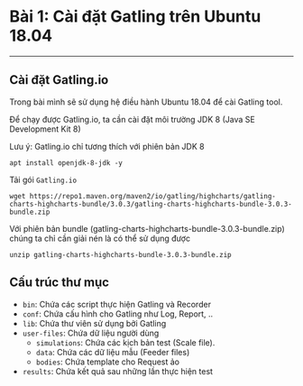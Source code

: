 # Bài 1: Cài đặt Gatling trên Ubuntu 18.04
---
## Cài đặt Gatling.io

Trong bài mình sẽ sử dụng hệ điều hành Ubuntu 18.04 để cài Gatling tool.

Để chạy được Gatling.io, ta cần cài đặt môi trường JDK 8 (Java SE Development Kit 8)

Lưu ý: Gatling.io chỉ tương thích với phiên bản JDK 8

```
apt install openjdk-8-jdk -y
```

Tải gói `Gatling.io`

```
wget https://repo1.maven.org/maven2/io/gatling/highcharts/gatling-charts-highcharts-bundle/3.0.3/gatling-charts-highcharts-bundle-3.0.3-bundle.zip
```

Với phiên bản bundle (gatling-charts-highcharts-bundle-3.0.3-bundle.zip) chúng ta chỉ cần giải nén là có thể sử dụng được

```
unzip gatling-charts-highcharts-bundle-3.0.3-bundle.zip
```

## Cấu trúc thư mục

- `bin`: Chứa các script thực hiện Gatling và Recorder
- `conf`: Chứa cấu hình cho Gatling như Log, Report, ..
- `lib`: Chứa thư viên sử dụng bởi Gatling
- `user-files`: Chứa dữ liệu người dùng
  - `simulations`: Chứa các kịch bản test (Scale file).
  - `data`: Chứa các dữ liệu mẫu (Feeder files)
  - `bodies`: Chứa template cho Request ảo
- `results`: Chứa kết quả sau những lần thực hiện test
